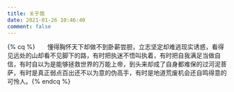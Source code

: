 ```yaml
---
title: 关于我
date: 2021-01-26 10:46:40
comment: false
---
```


{% cq %}&emsp;&emsp;懂得胸怀天下却做不到卧薪尝胆，立志坚定却难逃现实诱惑，看得见远处的山却看不见脚下的路，有时把执迷不悟叫执着，有时把自我满足当做自信，有时自以为是能够拯救世界的万能上帝，到头来却成了自身都难保的过河泥菩萨，有时是真正弱点百出还不以为意的伪高手，有时是地道荒废机会还自鸣得意的可怜人。{% endcq %}

<br/>

<center><img src="http://ghchart.rshah.org/409ba5/yousazoe" alt="" /></center>
